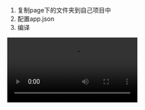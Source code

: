 

1. 复制page下的文件夹到自己项目中
2. 配置app.json
3. 编译

<video src="//g.us.sinaimg.cn/0042ckhflx07jisW7NGM010402000oId0k010.mp4?Expires=1522392785&amp;ssig=QTYc8F4p5b&amp;KID=unistore,video"></video>
